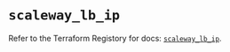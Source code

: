 # `scaleway_lb_ip`

Refer to the Terraform Registory for docs: [`scaleway_lb_ip`](https://registry.terraform.io/providers/scaleway/scaleway/2.18.0/docs/resources/lb_ip).

